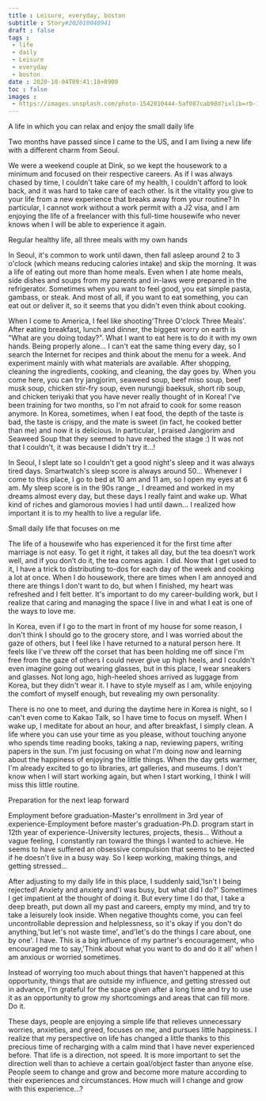 ```yaml
---
title : Leisure, everyday, boston
subtitle : Story#202010040941
draft : false
tags :
 - life
 - daily
 - Leisure
 - everyday
 - boston
date : 2020-10-04T09:41:18+0900
toc : false
images : 
 - https://images.unsplash.com/photo-1542810444-5af087cab98d?ixlib=rb-1.2.1&q=80&fm=jpg&crop=entropy&cs=tinysrgb&w=1080&fit=max&ixid=eyJhcHBfaWQiOjE1NTU0OX0
---
```

A life in which you can relax and enjoy the small daily life  

Two months have passed since I came to the US, and I am living a new life with a different charm from Seoul.  

We were a weekend couple at Dink, so we kept the housework to a minimum and focused on their respective careers. As if I was always chased by time, I couldn't take care of my health, I couldn't afford to look back, and it was hard to take care of each other. Is it the vitality you give to your life from a new experience that breaks away from your routine? In particular, I cannot work without a work permit with a J2 visa, and I am enjoying the life of a freelancer with this full-time housewife who never knows when I will be able to experience it again.  

Regular healthy life, all three meals with my own hands  

In Seoul, it's common to work until dawn, then fall asleep around 2 to 3 o'clock (which means reducing calories intake) and skip the morning. It was a life of eating out more than home meals. Even when I ate home meals, side dishes and soups from my parents and in-laws were prepared in the refrigerator. Sometimes when you want to feel good, you eat simple pasta, gambass, or steak. And most of all, if you want to eat something, you can eat out or deliver it, so it seems that you didn't even think about cooking.  

When I come to America, I feel like shooting'Three O'clock Three Meals'. After eating breakfast, lunch and dinner, the biggest worry on earth is "What are you doing today?". What I want to eat here is to do it with my own hands. Being properly alone... I can't eat the same thing every day, so I search the Internet for recipes and think about the menu for a week. And experiment mainly with what materials are available. After shopping, cleaning the ingredients, cooking, and cleaning, the day goes by. When you come here, you can try jangjorim, seaweed soup, beef miso soup, beef musk soup, chicken stir-fry soup, even nurungji baeksuk, short rib soup, and chicken teriyaki that you have never really thought of in Korea! I've been training for two months, so I'm not afraid to cook for some reason anymore. In Korea, sometimes, when I eat food, the depth of the taste is bad, the taste is crispy, and the mate is sweet (in fact, he cooked better than me) and now it is delicious. In particular, I praised Jangjorim and Seaweed Soup that they seemed to have reached the stage :) It was not that I couldn't, it was because I didn't try it...!  

In Seoul, I slept late so I couldn't get a good night's sleep and it was always tired days. Smartwatch's sleep score is always around 50... Whenever I come to this place, I go to bed at 10 am and 11 am, so I open my eyes at 6 am. My sleep score is in the 90s range _ I dreamed and worked in my dreams almost every day, but these days I really faint and wake up. What kind of riches and glamorous movies I had until dawn... I realized how important it is to my health to live a regular life.  

Small daily life that focuses on me  

The life of a housewife who has experienced it for the first time after marriage is not easy. To get it right, it takes all day, but the tea doesn’t work well, and if you don’t do it, the tea comes again. I did. Now that I get used to it, I have a trick to distributing to-dos for each day of the week and cooking a lot at once. When I do housework, there are times when I am annoyed and there are things I don't want to do, but when I finished, my heart was refreshed and I felt better. It's important to do my career-building work, but I realize that caring and managing the space I live in and what I eat is one of the ways to love me.  

In Korea, even if I go to the mart in front of my house for some reason, I don't think I should go to the grocery store, and I was worried about the gaze of others, but I feel like I have returned to a natural person here. It feels like I've threw off the corset that has been holding me off since I'm free from the gaze of others I could never give up high heels, and I couldn't even imagine going out wearing glasses, but in this place, I wear sneakers and glasses. Not long ago, high-heeled shoes arrived as luggage from Korea, but they didn't wear it. I have to style myself as I am, while enjoying the comfort of myself enough, but revealing my own personality.  

There is no one to meet, and during the daytime here in Korea is night, so I can't even come to Kakao Talk, so I have time to focus on myself. When I wake up, I meditate for about an hour, and after breakfast, I simply clean. A life where you can use your time as you please, without touching anyone who spends time reading books, taking a nap, reviewing papers, writing papers in the sun. I'm just focusing on what I'm doing now and learning about the happiness of enjoying the little things. When the day gets warmer, I'm already excited to go to libraries, art galleries, and museums. I don't know when I will start working again, but when I start working, I think I will miss this little routine.  

Preparation for the next leap forward  

Employment before graduation-Master's enrollment in 3rd year of experience-Employment before master's graduation-Ph.D. program start in 12th year of experience-University lectures, projects, thesis... Without a vague feeling, I constantly ran toward the things I wanted to achieve. He seems to have suffered an obsessive compulsion that seems to be rejected if he doesn't live in a busy way. So I keep working, making things, and getting stressed...  

After adjusting to my daily life in this place, I suddenly said,'Isn't I being rejected! Anxiety and anxiety and'I was busy, but what did I do?' Sometimes I get impatient at the thought of doing it. But every time I do that, I take a deep breath, put down all my past and careers, empty my mind, and try to take a leisurely look inside. When negative thoughts come, you can feel uncontrollable depression and helplessness, so it's okay if you don't do anything,'but let's not waste time', and'let's do the things I care about, one by one'. I have. This is a big influence of my partner's encouragement, who encouraged me to say,'Think about what you want to do and do it all' when I am anxious or worried sometimes.  

Instead of worrying too much about things that haven't happened at this opportunity, things that are outside my influence, and getting stressed out in advance, I'm grateful for the space given after a long time and try to use it as an opportunity to grow my shortcomings and areas that can fill more. Do it.  

These days, people are enjoying a simple life that relieves unnecessary worries, anxieties, and greed, focuses on me, and pursues little happiness. I realize that my perspective on life has changed a little thanks to this precious time of recharging with a calm mind that I have never experienced before. That life is a direction, not speed. It is more important to set the direction well than to achieve a certain goal/object faster than anyone else. People seem to change and grow and become more mature according to their experiences and circumstances. How much will I change and grow with this experience...?